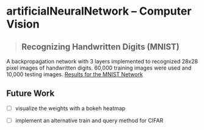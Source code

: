 # artificialNeuralNetwork – Computer Vision
> ## Recognizing Handwritten Digits (MNIST)
A backpropagation network with 3 layers implemented to recognized 28x28 pixel images of handwritten digits.
60,000 training images were used and 10,000 testing images.
[Results for the MNIST Network](https://github.com/luisschubert/artificialNeuralNetwork/blob/master/mnistResults.md)




## Future Work
- [ ] visualize the weights with a bokeh heatmap
- [ ] implement an alternative train and query method for CIFAR 


